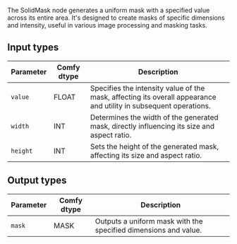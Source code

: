 
The SolidMask node generates a uniform mask with a specified value across its entire area. It's designed to create masks of specific dimensions and intensity, useful in various image processing and masking tasks.
## Input types

| Parameter | Comfy dtype | Description |
|-----------|-------------|-------------|
| `value`   | FLOAT       | Specifies the intensity value of the mask, affecting its overall appearance and utility in subsequent operations. |
| `width`   | INT         | Determines the width of the generated mask, directly influencing its size and aspect ratio. |
| `height`  | INT         | Sets the height of the generated mask, affecting its size and aspect ratio. |

## Output types

| Parameter | Comfy dtype | Description |
|-----------|-------------|-------------|
| `mask`    | MASK        | Outputs a uniform mask with the specified dimensions and value. |